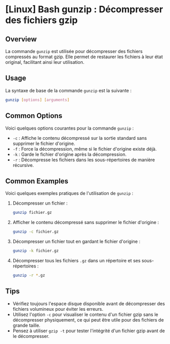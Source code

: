 # [Linux] Bash gunzip : Décompresser des fichiers gzip

## Overview
La commande `gunzip` est utilisée pour décompresser des fichiers compressés au format gzip. Elle permet de restaurer les fichiers à leur état original, facilitant ainsi leur utilisation.

## Usage
La syntaxe de base de la commande `gunzip` est la suivante :

```bash
gunzip [options] [arguments]
```

## Common Options
Voici quelques options courantes pour la commande `gunzip` :

- `-c` : Affiche le contenu décompressé sur la sortie standard sans supprimer le fichier d'origine.
- `-f` : Force la décompression, même si le fichier d'origine existe déjà.
- `-k` : Garde le fichier d'origine après la décompression.
- `-r` : Décompresse les fichiers dans les sous-répertoires de manière récursive.

## Common Examples
Voici quelques exemples pratiques de l'utilisation de `gunzip` :

1. Décompresser un fichier :
   ```bash
   gunzip fichier.gz
   ```

2. Afficher le contenu décompressé sans supprimer le fichier d'origine :
   ```bash
   gunzip -c fichier.gz
   ```

3. Décompresser un fichier tout en gardant le fichier d'origine :
   ```bash
   gunzip -k fichier.gz
   ```

4. Décompresser tous les fichiers `.gz` dans un répertoire et ses sous-répertoires :
   ```bash
   gunzip -r *.gz
   ```

## Tips
- Vérifiez toujours l'espace disque disponible avant de décompresser des fichiers volumineux pour éviter les erreurs.
- Utilisez l'option `-c` pour visualiser le contenu d'un fichier gzip sans le décompresser physiquement, ce qui peut être utile pour des fichiers de grande taille.
- Pensez à utiliser `gzip -t` pour tester l'intégrité d'un fichier gzip avant de le décompresser.